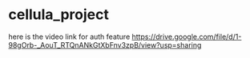# cellula_project

here is the video link  for auth feature 
https://drive.google.com/file/d/1-98gOrb-_AouT_RTQnANkGtXbFnv3zpB/view?usp=sharing
